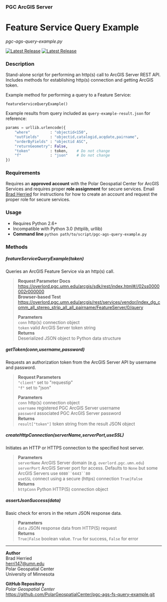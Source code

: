 ### PGC ArcGIS Server
# Feature Service Query Example
*pgc-ags-query-example.py*

[![Latest Release](https://img.shields.io/badge/version-1.0-blue.svg)](https://github.com/PolarGeospatialCenter/pgc-ags-fs-query-example/releases/tag/v.1.0)
[![Latest Release](https://img.shields.io/badge/released-2015--07--17-brightgreen.svg)](https://github.com/PolarGeospatialCenter/pgc-ags-fs-query-example/releases/tag/v.1.0)

### Description
Stand-alone script for performing an http(s) call to ArcGIS Server REST API.  
Includes methods for establishing http(s) connection and getting ArcGIS token.  

Example method for performing a query to a Feature Service:
```
featureServiceQueryExample()
```

Example results from query included as `query-example-result.json` for reference:
```python
params = urllib.urlencode({
    "where"         : "objectid<150",
    "outFields"     : "objectid,catalogid,acqdate,pairname",
    "orderByFields" : "objectid ASC",
    "returnGeometry": False,
    "token"         : token,    # Do not change
    "f"             : "json"    # Do not change
})
```

### Requirements
Requires an **approved account** with the Polar Geospatial Center for ArcGIS Services and requires proper **role assignment** for secure services. Email [Brad Herried](mailto:herri147@umn.edu) for instructions for how to create an account and request the proper role for secure services.

### Usage 
- Requires Python 2.6+ 
- Incompatible with Python 3.0 (httplib, urllib) 
- **Command line** `python path/to/script/pgc-ags-query-example.py` 

### Methods


##### featureServiceQueryExample(*token*)
Queries an ArcGIS Feature Service via an http(s) call.
> **Request Parameter Docs**  
> https://overlord.pgc.umn.edu/arcgis/sdk/rest/index.html#//02ss0000002r000000  
> **Browser-based Test**  
> https://overlord.pgc.umn.edu/arcgis/rest/services/vendor/index_dg_comm_all_stereo_strip_all_all_pairname/FeatureServer/0/query
> 
> **Parameters**  
> `conn` http(s) connection object  
> `token` valid ArcGIS Server token string   
> **Returns**  
> Deserialized JSON object to Python data structure  


##### getToken(*conn*,*username*,*password*)
Requests an authorization token from the ArcGIS Server API by username and password.
> **Request Parameters**  
> `"client"` set to "requestip"  
> `"f"` set to "json"  
> 
> **Parameters**  
> `conn` http(s) connection object  
> `username` registered PGC ArcGIS Server username  
> `password` associated PGC ArcGIS Server password  
> **Returns**  
> `result["token"]` token string from the result JSON object  


##### createHttpConnection(*serverName*,*serverPort*,*useSSL*)
Initiates an HTTP or HTTPS connection to the specified host server.
> **Parameters**  
> `serverName` ArcGIS Server domain (e.g. `overlord.pgc.umn.edu`)  
> `serverPort` ArcGIS Server port for access. Defaults to `None` but some ArcGIS Servers use `6080``6443``80`  
> `useSSL` connect using a secure (https) connection `True|False`  
> **Returns**  
> `httpConn` Python HTTP(S) connection object  


##### assertJsonSuccess(*data*)
Basic check for errors in the return JSON response data.
> **Parameters**  
> `data` JSON response data from HTTP(S) request  
> **Returns**  
> `True|False` boolean value. `True` for success, `False` for error  

---

**Author**  
Brad Herried  
herri147@umn.edu  
Polar Geospatial Center  
University of Minnesota  

**GitHub Repository**  
*Polar Geospatial Center*   
https://github.com/PolarGeospatialCenter/pgc-ags-fs-query-example.git
